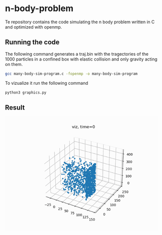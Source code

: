 # n-body-problem
Te repository contains the code simulating the n body problem written in C and optimized with openmp.

## Running the code
The following command generates a traj.bin with the tragectories of the 1000 particles in a confined box with elastic collision and only gravity acting on them.

```bash
gcc many-body-sim-program.c -fopenmp -o many-body-sim-program
```
To vizualize it run the following command

```bash
python3 graphics.py
```

## Result
![me](https://github.com/rajuthegr8/n-body-problem/blob/master/animation.gif)




